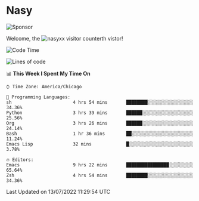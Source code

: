 # Nasy

<!--
<p align="center">
<img height="200" src="https://github-readme-stats.vercel.app/api?username=nasyxx&count_private=true&show_icons=true&theme=dracula&include_all_commits=true"/>
<img height="200" src="https://github-readme-stats.vercel.app/api/top-langs/?username=nasyxx&theme=dracula&hide=html,jupyter+notebook&count_private=true&show_icons=true"/>
</p>

  
----------------
-->

![Sponsor](https://img.shields.io/static/v1.svg?label=Sponsor&message=%E2%9D%A4&logo=GitHub&style=flat&color=pink)
 
Welcome, the ![nasyxx visitor counter](https://count.getloli.com/get/@nasyxx?theme=rule34)th vistor!
 
<!--START_SECTION:waka-->
![Code Time](http://img.shields.io/badge/Code%20Time-2%2C513%20hrs%2052%20mins-blue)

![Lines of code](https://img.shields.io/badge/From%20Hello%20World%20I%27ve%20Written-5%20Million%20lines%20of%20code-blue)

📊 **This Week I Spent My Time On** 

```text
⌚︎ Time Zone: America/Chicago

💬 Programming Languages: 
sh                       4 hrs 54 mins       ████████░░░░░░░░░░░░░░░░░   34.36% 
Python                   3 hrs 39 mins       ██████░░░░░░░░░░░░░░░░░░░   25.56% 
Org                      3 hrs 26 mins       ██████░░░░░░░░░░░░░░░░░░░   24.14% 
Bash                     1 hr 36 mins        ██░░░░░░░░░░░░░░░░░░░░░░░   11.24% 
Emacs Lisp               32 mins             █░░░░░░░░░░░░░░░░░░░░░░░░   3.78%

🔥 Editors: 
Emacs                    9 hrs 22 mins       ████████████████░░░░░░░░░   65.64% 
Zsh                      4 hrs 54 mins       ████████░░░░░░░░░░░░░░░░░   34.36%

```


 Last Updated on 13/07/2022 11:29:54 UTC
<!--END_SECTION:waka-->

<!-- ![visitors](https://visitor-badge.laobi.icu/badge?page_id=nasyxx.nasyxx) -->
